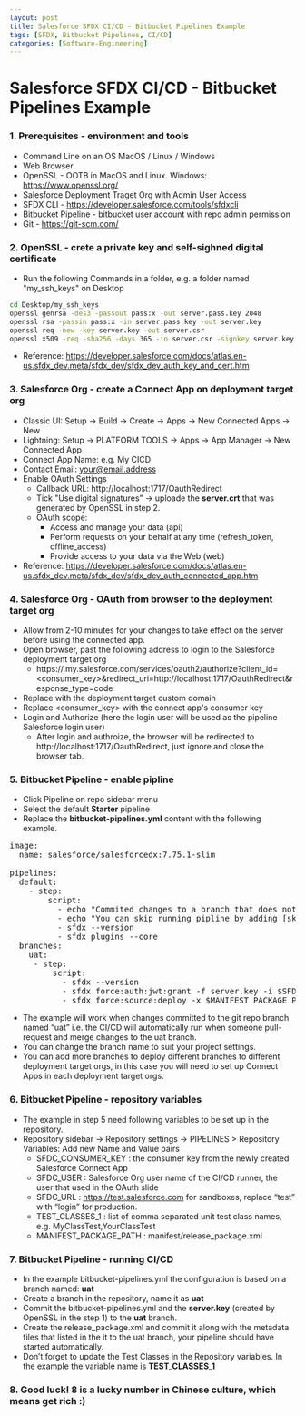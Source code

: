 ```yaml
---
layout: post
title: Salesforce SFDX CI/CD - Bitbucket Pipelines Example
tags: [SFDX, Bitbucket Pipelines, CI/CD]
categories: [Software-Engineering]
---
```


# Salesforce SFDX CI/CD - Bitbucket Pipelines Example

### 1. Prerequisites - environment and tools 

- Command Line on an OS MacOS / Linux / Windows
- Web Browser
- OpenSSL - OOTB in MacOS and Linux. Windows: https://www.openssl.org/
- Salesforce Deployment Traget Org with Admin User Access
- SFDX CLI - https://developer.salesforce.com/tools/sfdxcli
- Bitbucket Pipeline - bitbucket user account with repo admin permission
- Git - https://git-scm.com/ 

### 2. OpenSSL - crete a private key and self-sighned digital certificate

- Run the following Commands in a folder, e.g. a folder named "my_ssh_keys" on Desktop
```bash
cd Desktop/my_ssh_keys
openssl genrsa -des3 -passout pass:x -out server.pass.key 2048
openssl rsa -passin pass:x -in server.pass.key -out server.key
openssl req -new -key server.key -out server.csr
openssl x509 -req -sha256 -days 365 -in server.csr -signkey server.key -out server.crt
```
- Reference: https://developer.salesforce.com/docs/atlas.en-us.sfdx_dev.meta/sfdx_dev/sfdx_dev_auth_key_and_cert.htm 

### 3. Salesforce Org - create a Connect App on deployment target org
- Classic UI: Setup -> Build -> Create -> Apps -> New Connected Apps -> New
- Lightning: Setup -> PLATFORM TOOLS -> Apps -> App Manager -> New Connected App
- Connect App Name: e.g. My CICD
- Contact Email: your@email.address
- Enable OAuth Settings
  - Callback URL: http://localhost:1717/OauthRedirect
  - Tick "Use digital signatures" -> uploade the **server.crt** that was generated by OpenSSL in step 2.
  - OAuth scope:
    - Access and manage your data (api)
    - Perform requests on your behalf at any time (refresh_token, offline_access)
    - Provide access to your data via the Web (web)
- Reference: https://developer.salesforce.com/docs/atlas.en-us.sfdx_dev.meta/sfdx_dev/sfdx_dev_auth_connected_app.htm

### 4. Salesforce Org - OAuth from browser to the deployment target org
- Allow from 2-10 minutes for your changes to take effect on the server before using the connected app.
- Open browser, past the following address to login to the Salesforce deployment target org
  - https://<org-custome-domain>.my.salesforce.com/services/oauth2/authorize?client_id=<consumer_key>&redirect_uri=http://localhost:1717/OauthRedirect&response_type=code
- Replace <org-custom-domain> with the deployment target custom domain
- Replace <consumer_key> with the connect app's consumer key
- Login and Authorize (here the login user will be used as the pipeline Salesforce login user)
  - After login and authroize, the browser will be redirected to http://localhost:1717/OauthRedirect, just ignore and close the browser tab.


### 5. Bitbucket Pipeline - enable pipline
- Click Pipeline on repo sidebar menu
- Select the default **Starter** pipeline
- Replace the **bitbucket-pipelines.yml** content with the following example.

<pre>
image:
  name: salesforce/salesforcedx:7.75.1-slim

pipelines:
  default:
    - step:
        script:
          - echo "Commited changes to a branch that does not match the listed branches in bitbucket-pipelines.yml."
          - echo "You can skip running pipline by adding [skip ci] or [ci skip] (with []) to the git commit message."
          - sfdx --version
          - sfdx plugins --core
  branches:
    uat:
     - step:
         script:
           - sfdx --version
           - sfdx force:auth:jwt:grant -f server.key -i $SFDC_CONSUMER_KEY -u $SFDC_USER -d -s -r $SFDC_URL
           - sfdx force:source:deploy -x $MANIFEST_PACKAGE_PATH -l RunSpecifiedTests -r $TEST_CLASSES_1
</pre>

- The example will work when changes committed to the git repo branch named “uat” i.e. the CI/CD will automatically run when someone pull-request and merge changes to the uat branch. 
- You can change the branch name to suit your project settings.
- You can add more branches to deploy different branches to different deployment target orgs, in this case you will need to set up Connect Apps in each deployment target orgs.

### 6. Bitbucket Pipeline - repository variables
- The example in step 5 need following variables to be set up in the repository.
- Repository sidebar -> Repository settings -> PIPELINES > Repository Variables: Add new Name and Value pairs
  - SFDC_CONSUMER_KEY : the consumer key from the newly created Salesforce Connect App
  - SFDC_USER : Salesforce Org user name of the CI/CD runner, the user that used in the OAuth slide
  - SFDC_URL : https://test.salesforce.com  for sandboxes, replace “test” with “login” for production.
  - TEST_CLASSES_1 : list of comma separated unit test class names, e.g. MyClassTest,YourClassTest
  - MANIFEST_PACKAGE_PATH : manifest/release_package.xml

### 7. Bitbucket Pipeline - running CI/CD
- In the example bitbucket-pipelines.yml the configuration is based on a branch named: **uat**
- Create a branch in the repository, name it as **uat**
- Commit the bitbucket-pipelines.yml and the **server.key** (created by OpenSSL in the step 1) to the **uat** branch.
- Create the release_package.xml and commit it along with the metadata files that listed in the it to the uat branch, your pipeline should have started automatically.
- Don’t forget to update the Test Classes in the Repository variables. In the example the variable name is **TEST_CLASSES_1**

### 8. Good luck! 8 is a lucky number in Chinese culture, which means get **rich** :)